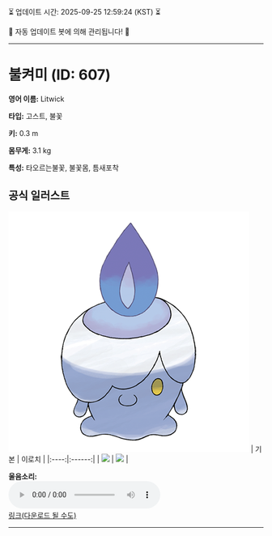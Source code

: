 
⏳ 업데이트 시간: 2025-09-25 12:59:24 (KST) ⏳

🤖 자동 업데이트 봇에 의해 관리됩니다! 🤖

---

# 불켜미 (ID: 607)
**영어 이름:** Litwick

**타입:** 고스트, 불꽃

**키:** 0.3 m

**몸무게:** 3.1 kg

**특성:** 타오르는불꽃, 불꽃몸, 틈새포착

## 공식 일러스트
![](https://raw.githubusercontent.com/PokeAPI/sprites/master/sprites/pokemon/other/official-artwork/607.png)
| 기본 | 이로치 |
|:----:|:------:|
| <img src="http://play.pokemonshowdown.com/sprites/ani/litwick.gif" width="200"> | <img src="http://play.pokemonshowdown.com/sprites/ani-shiny/litwick.gif" width="200"> |

**울음소리:**<br><audio controls src="https://raw.githubusercontent.com/PokeAPI/cries/main/cries/pokemon/latest/607.ogg"></audio><br> [링크(다운로드 될 수도)](https://raw.githubusercontent.com/PokeAPI/cries/main/cries/pokemon/latest/607.ogg)


---
